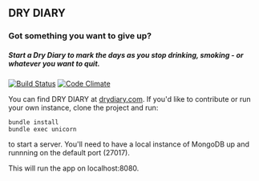 ## DRY DIARY
### Got something you want to give up?
##### Start a Dry Diary to mark the days as you stop drinking, smoking - or whatever you want to quit.

[![Build Status](https://travis-ci.org/rsslldnphy/drydiary.com.png?branch=master)](https://travis-ci.org/rsslldnphy/drydiary.com)
[![Code Climate](https://codeclimate.com/github/rsslldnphy/drydiary.com.png)](https://codeclimate.com/github/rsslldnphy/drydiary.com)

You can find DRY DIARY at [drydiary.com](http://drydiary.com). If you'd like to contribute or run your own instance, clone the project and run:

    bundle install
    bundle exec unicorn
    
to start a server. You'll need to have a local instance of MongoDB up and runnning on the default port (27017).

This will run the app on localhost:8080.

